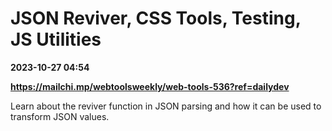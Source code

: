 # JSON Reviver, CSS Tools, Testing, JS Utilities

**2023-10-27 04:54**

**https://mailchi.mp/webtoolsweekly/web-tools-536?ref=dailydev**

Learn about the reviver function in JSON parsing and how it can be used to transform JSON values.